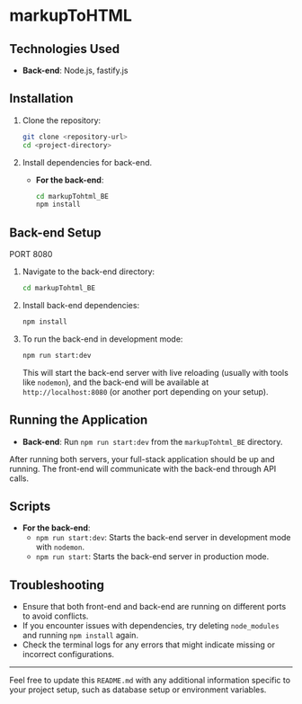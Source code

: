 # markupToHTML

## Technologies Used

- **Back-end**: Node.js, fastify.js

## Installation

1. Clone the repository:

   ```bash
   git clone <repository-url>
   cd <project-directory>
   ```

2. Install dependencies for back-end.

   - **For the back-end**:
     ```bash
     cd markupTohtml_BE
     npm install
     ```

## Back-end Setup

PORT 8080

1. Navigate to the back-end directory:

   ```bash
   cd markupTohtml_BE
   ```

2. Install back-end dependencies:

   ```bash
   npm install
   ```

3. To run the back-end in development mode:
   ```bash
   npm run start:dev
   ```
   This will start the back-end server with live reloading (usually with tools like `nodemon`), and the back-end will be available at `http://localhost:8080` (or another port depending on your setup).

## Running the Application

- **Back-end**: Run `npm run start:dev` from the `markupTohtml_BE` directory.

After running both servers, your full-stack application should be up and running. The front-end will communicate with the back-end through API calls.

## Scripts

- **For the back-end**:
  - `npm run start:dev`: Starts the back-end server in development mode with `nodemon`.
  - `npm run start`: Starts the back-end server in production mode.

## Troubleshooting

- Ensure that both front-end and back-end are running on different ports to avoid conflicts.
- If you encounter issues with dependencies, try deleting `node_modules` and running `npm install` again.
- Check the terminal logs for any errors that might indicate missing or incorrect configurations.

---

Feel free to update this `README.md` with any additional information specific to your project setup, such as database setup or environment variables.
